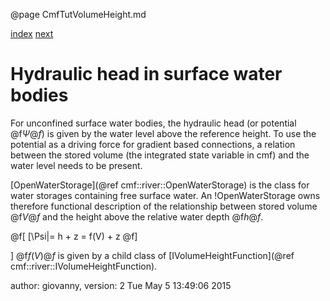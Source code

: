 @page CmfTutVolumeHeight.md

[index](CmfTutStart.md) [next](CmfTutBoundary2.md)

# Hydraulic head in surface water bodies

For unconfined surface water bodies, the hydraulic head (or potential
@f$\Psi@f$) is given by the water level above the reference height. To
use the potential as a driving force for gradient based connections, a
relation between the stored volume (the integrated state variable in
cmf) and the water level needs to be present.

[OpenWaterStorage](@ref cmf::river::OpenWaterStorage) is the class for
water storages containing free surface water. An \!OpenWaterStorage owns
therefore functional description of the relationship between stored
volume @f$V@f$ and the height above the relative water depth
@f$h@f$.


@f[
[\Psi|= h + z = f(V) + z
@f]

\] @f$f(V)@f$ is given by a child class of
[IVolumeHeightFunction](@ref cmf::river::IVolumeHeightFunction).

author: giovanny, version: 2 Tue May 5 13:49:06 2015
